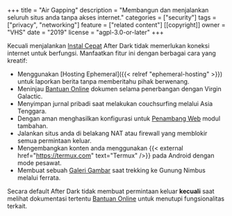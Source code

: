 +++
title = "Air Gapping"
description = "Membangun dan menjalankan seluruh situs anda tanpa akses internet."
categories = ["security"]
tags = ["privacy", "networking"]
feature = ["related content"]
[[copyright]]
  owner = "VHS"
  date = "2019"
  license = "agpl-3.0-or-later"
+++

Kecuali menjalankan [Instal Cepat](../quick-install) After Dark tidak memerlukan koneksi internet untuk berfungsi. Manfaatkan fitur ini dengan berbagai cara yang kreatif:

- Menggunakan [Hosting Ephemeral]({{< relref "ephemeral-hosting" >}}) untuk laporkan berita tanpa memberitahu pihak berwenang.
- Meninjau [Bantuan Online](../online-help) dokumen selama penerbangan dengan Virgin Galactic.
- Menyimpan jurnal pribadi saat melakukan couchsurfing melalui Asia Tenggara.
- Dengan aman menghasilkan konfigurasi untuk [Penambang Web](/module/toxic-swamp#config-generator) modul tambahan.
- Jalankan situs anda di belakang NAT atau firewall yang memblokir semua permintaan keluar.
- Mengembangkan konten anda menggunakan {{< external href="https://termux.com" text="Termux" />}} pada Android dengan mode pesawat.
- Membuat sebuah [Galeri Gambar](/module/hall-of-mirrors) saat trekking ke Gunung Nimbus melalui ferrata.

Secara default After Dark tidak membuat permintaan keluar **kecuali** saat melihat dokumentasi tertentu [Bantuan Online](../online-help) untuk menutupi fungsionalitas terkait.
